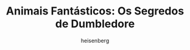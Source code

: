 ---
layout: post
author: heisenberg
category: Filmes
post_date: '2022-05-25T03:24:35.676Z'
post_modified: '2022-05-25T03:24:35.676Z'
title: 'Animais Fantásticos: Os Segredos de Dumbledore'
description: 'O professor Alvo Dumbledore sabe que o poderoso mago das trevas Gellert Grindelwald está se movimentando para assumir o controle do mundo mágico. Incapaz de detê-lo sozinho, ele pede ao magizoologista Newt Scamander para liderar uma intrépida equipe de bruxos, bruxas e um corajoso padeiro trouxa em uma missão perigosa, em que eles encontram velhos e novos animais fantásticos e entram em conflito com a crescente legião de seguidores de Grindelwald. Mas com tantas ameaças, quanto tempo poderá Dumbledore permanecer à margem do embate?'
poster_path: /8ZbybiGYe8XM4WGmGlhF0ec5R7u.jpg
tmdb_id: 338953
imdb_id: tt4123432
runtime: 142
release_date: '2022-04-06'
genres:
  - Ação
  - Aventura
  - Fantasia
casts:
  - Eddie Redmayne
  - Jude Law
  - Mads Mikkelsen
  - Ezra Miller
  - Dan Fogler
  - Alison Sudol
crews:
  - David Yates
trailer: hLoc55VAByk
certification: 10
adult: false
vote_average: 6.7
vote_count: 1092
qualitys:
  - 1080p
  - 720p
audios:
  - Dual Áudio
  - Português
  - Inglês
extensions:
  - mkv
  - mp4
---